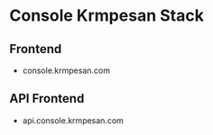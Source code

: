 # Console Krmpesan Stack

## Frontend

- console.krmpesan.com

## API Frontend

- api.console.krmpesan.com